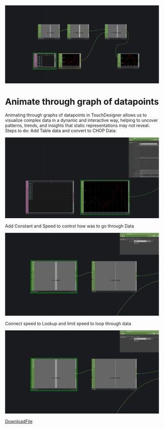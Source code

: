 ![Title Instancing On Grid](./img/AnimateThroughData0.png)

# Animate through graph of datapoints

Animating through graphs of datapoints in TouchDesigner allows us to visualize complex data in a dynamic and interactive way, helping to uncover patterns, trends, and insights that static representations may not reveal.
Steps to do:
Add Table data and convert to CHOP Data:

![Title Instancing On Grid](./img/AnimateThroughData1.png)

Add Constant and Speed to control how was to go through Data

![Title Instancing On Grid](./img/AnimateThroughData2.png)

Connect speed to Lookup and limit speed to loop through data

![Title Instancing On Grid](./img/AnimateThroughData2.png)

[DownloadFile](./files/animateThroughData.tox)